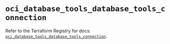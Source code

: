 # `oci_database_tools_database_tools_connection`

Refer to the Terraform Registry for docs: [`oci_database_tools_database_tools_connection`](https://registry.terraform.io/providers/oracle/oci/7.19.0/docs/resources/database_tools_database_tools_connection).
